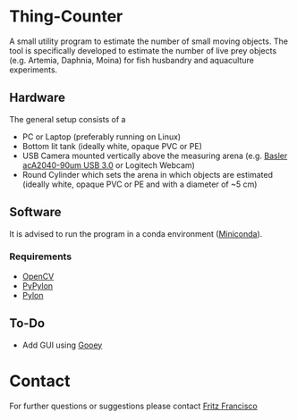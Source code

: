 # Thing-Counter
A small utility program to estimate the number of small moving objects. The tool is specifically developed to estimate the number of live prey objects (e.g. Artemia, Daphnia, Moina) for fish husbandry and aquaculture experiments.  

## Hardware
The general setup consists of a
- PC or Laptop (preferably running on Linux)
- Bottom lit tank (ideally white, opaque PVC or PE)
- USB Camera mounted vertically above the measuring arena (e.g. [Basler acA2040-90um USB 3.0](https://www.baslerweb.com/de/produkte/kameras/flaechenkameras/ace/aca2040-90um/) or Logitech Webcam)
- Round Cylinder which sets the arena in which objects are estimated (ideally white, opaque PVC or PE and with a diameter of ~5 cm)

## Software
It is advised to run the program in a conda environment ([Miniconda](https://docs.conda.io/en/latest/miniconda.html)). 

### Requirements
- [OpenCV](https://opencv.org/)
- [PyPylon](https://github.com/basler/pypylon)
- [Pylon](https://www.baslerweb.com/de/produkte/basler-pylon-camera-software-suite/)

## To-Do
- Add GUI using [Gooey](https://github.com/chriskiehl/Gooey)

# Contact
For further questions or suggestions please contact [Fritz Francisco](mailto:fritz.a.francisco@gmail.com) 
